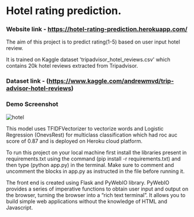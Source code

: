 # Hotel rating prediction.

### Website link - https://hotel-rating-prediction.herokuapp.com/
 
The aim of this project is to predict rating(1-5) based on user input hotel review.

It is trained on Kaggle dataset 'tripadvisor_hotel_reviews.csv' which contains 20k hotel reviews extracted from Tripadvisor.
### Dataset link - (https://www.kaggle.com/andrewmvd/trip-advisor-hotel-reviews)

### Demo Screenshot
![hotel](https://user-images.githubusercontent.com/37840005/134374413-1a7aef08-aa67-4c5e-b852-c1e5d87a4bd7.PNG)

This model uses TFIDFVectorizer to vectorize words and Logistic Regression (OnevsRest) for multiclass classification which had roc auc score of 0.87 and is deployed on Heroku cloud platform.

To run this project on your local machine first install the libraries present in requirements.txt using the command (pip install -r requirements.txt) and then type (python app.py) in the terminal. Make sure to comment and uncomment the blocks in app.py as instructed in the file before running it.

The front end is created using Flask and PyWebIO library. PyWebIO provides a series of imperative functions to obtain user input and output on the browser, turning the browser into a “rich text terminal”. It allows you to build simple web applications without the knowledge of HTML and Javascript.


